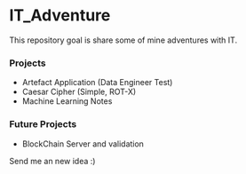 # IT_Adventure

This repository goal is share some of mine adventures with IT.

### Projects

- Artefact Application (Data Engineer Test)
- Caesar Cipher (Simple, ROT-X)
- Machine Learning Notes

### Future Projects

- BlockChain Server and validation

Send me an new idea :)
 
